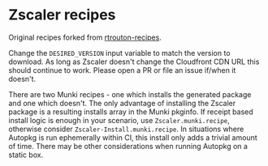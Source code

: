 # Zscaler recipes

Original recipes forked from [rtrouton-recipes](https://github.com/autopkg/rtrouton-recipes/tree/master/Zscaler).

Change the `DESIRED_VERSION` input variable to match the version to download. As long as Zscaler doesn't change the Cloudfront CDN URL this should continue to work. Please open a PR or file an issue if/when it doesn't.

There are two Munki recipes - one which installs the generated package and one which doesn't. The only advantage of installing the Zscaler package is a resulting installs array in the Munki pkginfo. If receipt based install logic is enough in your scenario, use `Zscaler.munki.recipe`, otherwise consider `Zscaler-Install.munki.recipe`. In situations where Autopkg is run ephemerally within CI, this install only adds a trivial amount of time. There may be other considerations when running Autopkg on a static box.
